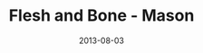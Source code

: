 ---
layout: message
category: message
series: "God Is ____"
title: "Flesh and Bone - Mason"
date: 2013-08-03
audio-description: "Mark Stecher talks about how Jesus is God in flesh and bone."
audio: "http://www.crossroads.net/players/media/hq/god_is_04_mason.mp3"
audio-title: "Flesh and Bone - Mason"
audio-duration: "42:08"
---